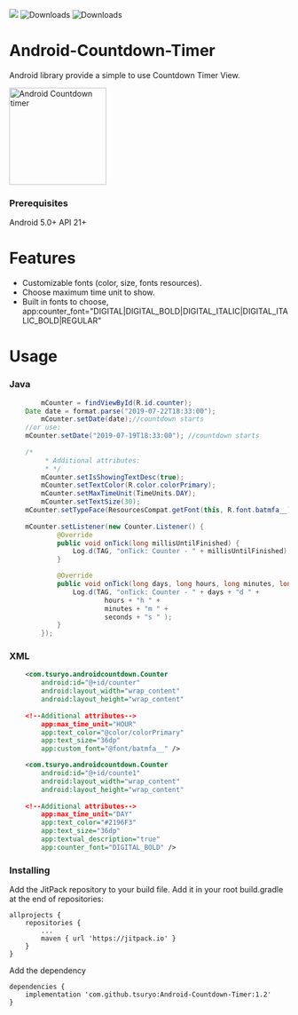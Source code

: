 [![](https://jitpack.io/v/tsuryo/Android-Countdown-Timer.svg)](https://jitpack.io/#tsuryo/Android-Countdown-Timer)
![Downloads](https://jitpack.io/v/tsuryo/Android-Countdown-Timer/month.svg)
![Downloads](https://jitpack.io/v/tsuryo/Android-Countdown-Timer/week.svg)

# Android-Countdown-Timer
Android library provide a simple to use Countdown Timer View.

<img width="175" alt="Android Countdown timer" src="https://user-images.githubusercontent.com/42518244/61465838-8b08dd00-a981-11e9-9663-a1f0f21724b4.png">

### Prerequisites
Android 5.0+ API 21+
# Features

* Customizable fonts (color, size, fonts resources).
* Choose maximum time unit to show.
* Built in fonts to choose,
  app:counter_font="DIGITAL|DIGITAL_BOLD|DIGITAL_ITALIC|DIGITAL_ITALIC_BOLD|REGULAR"

# Usage
### Java
```Java
        mCounter = findViewById(R.id.counter);
	Date date = format.parse("2019-07-22T18:33:00");
        mCounter.setDate(date);//countdown starts
	//or use: 
	mCounter.setDate("2019-07-19T18:33:00"); //countdown starts
	
	/*
         * Additional attributes:
         * */
        mCounter.setIsShowingTextDesc(true);
        mCounter.setTextColor(R.color.colorPrimary);
        mCounter.setMaxTimeUnit(TimeUnits.DAY);
        mCounter.setTextSize(30);
	mCounter.setTypeFace(ResourcesCompat.getFont(this, R.font.batmfa__));
	
	mCounter.setListener(new Counter.Listener() {
            @Override
            public void onTick(long millisUntilFinished) {
                Log.d(TAG, "onTick: Counter - " + millisUntilFinished);
            }

            @Override
            public void onTick(long days, long hours, long minutes, long seconds) {
                Log.d(TAG, "onTick: Counter - " + days + "d " +
                        hours + "h " +
                        minutes + "m " +
                        seconds + "s " );
            }
        });
```
### XML
```XML
    <com.tsuryo.androidcountdown.Counter
        android:id="@+id/counter"
        android:layout_width="wrap_content"
        android:layout_height="wrap_content"
	
	<!--Additional attributes-->
        app:max_time_unit="HOUR"
        app:text_color="@color/colorPrimary"
        app:text_size="36dp"
        app:custom_font="@font/batmfa__" />

    <com.tsuryo.androidcountdown.Counter
        android:id="@+id/counte1"
        android:layout_width="wrap_content"
        android:layout_height="wrap_content"
	
	<!--Additional attributes-->
        app:max_time_unit="DAY"
        app:text_color="#2196F3"
        app:text_size="36dp"
        app:textual_description="true"
        app:counter_font="DIGITAL_BOLD" />

```
### Installing

Add the JitPack repository to your build file.
Add it in your root build.gradle at the end of repositories:
```
allprojects {
	repositories {
		...
		maven { url 'https://jitpack.io' }
	}
}
```

Add the dependency
```
dependencies {
	implementation 'com.github.tsuryo:Android-Countdown-Timer:1.2'
}
```
